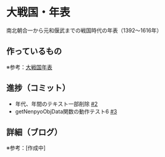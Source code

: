 # 大戦国・年表

南北朝合一から元和偃武までの戦国時代の年表（1392〜1616年）

## 作っているもの

※参考：[大戦国年表](https://dai-sengoku-nenpyo.vercel.app/)

## 進捗（コミット）

- 年代、年間のテキスト一部削除 [#2](https://github.com/ryo-i/dai-sengoku-nenpyo/issues/2)
- getNenpyoObjData関数の動作テスト6 [#3](https://github.com/ryo-i/dai-sengoku-nenpyo/issues/3)

## 詳細（ブログ）

※参考：[作成中]